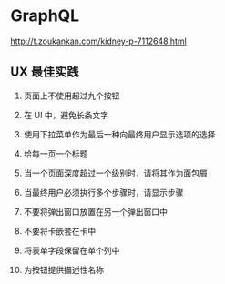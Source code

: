 # GraphQL

<http://t.zoukankan.com/kidney-p-7112648.html>

## UX 最佳实践

1. 页面上不使用超过九个按钮

2. 在 UI 中，避免长条文字

3. 使用下拉菜单作为最后一种向最终用户显示选项的选择

4. 给每一页一个标题

5. 当一个页面深度超过一个级别时，请将其作为面包屑

6. 当最终用户必须执行多个步骤时，请显示步骤

7. 不要将弹出窗口放置在另一个弹出窗口中

8. 不要将卡嵌套在卡中

9. 将表单字段保留在单个列中

10. 为按钮提供描述性名称
